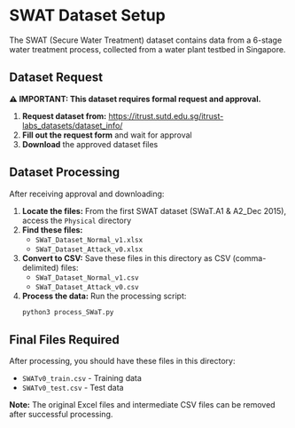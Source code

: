 # SWAT Dataset Setup

The SWAT (Secure Water Treatment) dataset contains data from a 6-stage water treatment process, collected from a water plant testbed in Singapore.

## Dataset Request

**⚠️ IMPORTANT: This dataset requires formal request and approval.**

1. **Request dataset from:** https://itrust.sutd.edu.sg/itrust-labs_datasets/dataset_info/
2. **Fill out the request form** and wait for approval
3. **Download** the approved dataset files

## Dataset Processing

After receiving approval and downloading:

1. **Locate the files:** From the first SWAT dataset (SWaT.A1 & A2_Dec 2015), access the `Physical` directory
2. **Find these files:**
   - `SWaT_Dataset_Normal_v1.xlsx`
   - `SWaT_Dataset_Attack_v0.xlsx`
3. **Convert to CSV:** Save these files in this directory as CSV (comma-delimited) files:
   - `SWaT_Dataset_Normal_v1.csv`
   - `SWaT_Dataset_Attack_v0.csv`
4. **Process the data:** Run the processing script:
   ```bash
   python3 process_SWaT.py
   ```

## Final Files Required

After processing, you should have these files in this directory:
- `SWATv0_train.csv` - Training data
- `SWATv0_test.csv` - Test data

**Note:** The original Excel files and intermediate CSV files can be removed after successful processing.
